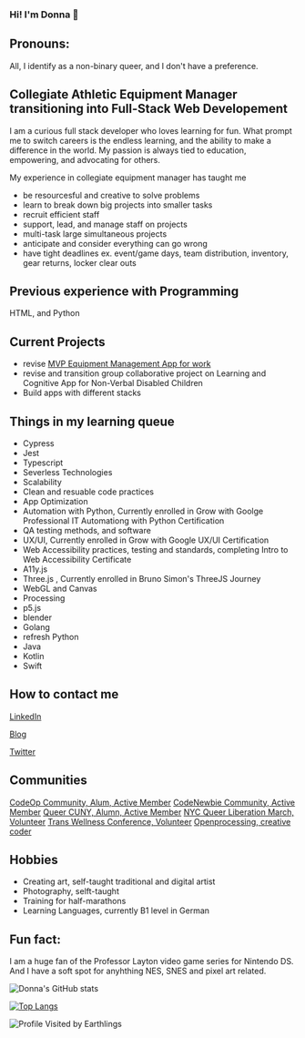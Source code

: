 ### Hi! I'm Donna 👋

## Pronouns: 

All, I identify as a non-binary queer, and I don't have a preference.


## Collegiate Athletic Equipment Manager transitioning into Full-Stack Web Developement
I am a curious full stack developer who loves learning for fun. What prompt me to switch careers is the endless learning, and the ability to make a difference in the world. My passion is always tied to education, empowering, and advocating for others. 

My experience in collegiate equipment manager has taught me 
  - be resourcesful and creative to solve problems
  - learn to break down big projects into smaller tasks
  - recruit efficient staff
  - support, lead, and manage staff on projects
  - multi-task large simultaneous projects
  - anticipate and consider everything can go wrong
  - have tight deadlines ex. event/game days, team distribution, inventory, gear returns, locker clear outs

## Previous experience with Programming
HTML, and Python

## Current Projects

- revise [MVP Equipment Management App for work](https://github.com/lucidInsomniac/CodeOpMVPRamUp)
- revise and transition group collaborative project on Learning and Cognitive App for Non-Verbal Disabled Children
- Build apps with different stacks

## Things in my learning queue
- Cypress
- Jest
- Typescript
- Severless Technologies
- Scalability
- Clean and resuable code practices
- App Optimization
- Automation with Python, Currently enrolled in Grow with Goolge Professional IT Automationg with Python Certification
- QA testing methods, and software
- UX/UI, Currently enrolled in Grow with Google UX/UI Certification
- Web Accessibility practices, testing and standards, completing Intro to Web Accessibility Certificate
- A11y.js 
- Three.js , Currently enrolled in Bruno Simon's ThreeJS Journey
- WebGL and Canvas
- Processing
- p5.js
- blender
- Golang
- refresh Python
- Java
- Kotlin
- Swift


## How to contact me

[LinkedIn](https://www.linkedin.com/in/donna-chin-151ba814/)

[Blog](https://dev.to/donnachin)

[Twitter](https://twitter.com/DchinInsomniac)

## Communities

[CodeOp Community, Alum, Active Member](https://codeop.tech/)
[CodeNewbie Community, Active Member](https://community.codenewbie.org/lucidinsomniac)
[Queer CUNY, Alumn, Active Member](https://queercuny.wixsite.com/website)
[NYC Queer Liberation March, Volunteer](https://reclaimpridenyc.org)
[Trans Wellness Conference, Volunteer](http://www.transphl.org/)
[Openprocessing, creative coder](https://openprocessing.org/)

## Hobbies

- Creating art, self-taught traditional and digital artist
- Photography, selft-taught
- Training for half-marathons
- Learning Languages, currently B1 level in German


## Fun fact: 

I am a huge fan of the Professor Layton video game series for Nintendo DS. And I have a soft spot for anyhthing NES, SNES and pixel art related.


![Donna's GitHub stats](https://github-readme-stats.vercel.app/api?username=lucidInsomniac&show_icons=true&theme=tokyonight)

[![Top Langs](https://github-readme-stats.vercel.app/api/top-langs/?username=lucidInsomniac)](https://github.com/lucidInsomniac/github-readme-stats)

![Profile Visited by Earthlings](https://komarev.com/ghpvc/?username=lucidInsomniac&color=orange)


<!--
**lucidInsomniac/lucidInsomniac** is a ✨ _special_ ✨ repository because its `README.md` (this file) appears on your GitHub profile.

